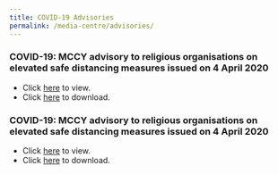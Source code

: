 ```yaml
---
title: COVID-19 Advisories
permalink: /media-centre/advisories/
---
```


### COVID-19: MCCY advisory to religious organisations on elevated safe distancing measures issued on 4 April 2020 ###

* Click [here](https://www.mccy.gov.sg/about-us/news-and-resources/press-statements/2020/apr/covid-19-mccy-advisory-to-religious-organisations-on-elevated-safe-distancing-measures) to view. 
* Click [here](/media/1-COVID-19MCCYAdvisoryonReligiousActivities.pdf) to download.

### COVID-19: MCCY advisory to religious organisations on elevated safe distancing measures issued on 4 April 2020 ###

* Click [here](https://www.mccy.gov.sg/about-us/news-and-resources/press-statements/2020/mar/covid-19-mccy-advisory-on-religious-activities) to view. 
* Click [here](/media/2-COVID-19MCCYAdvisory.pdf) to download.


